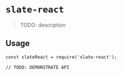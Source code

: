 # `slate-react`

> TODO: description

## Usage

```
const slateReact = require('slate-react');

// TODO: DEMONSTRATE API
```
